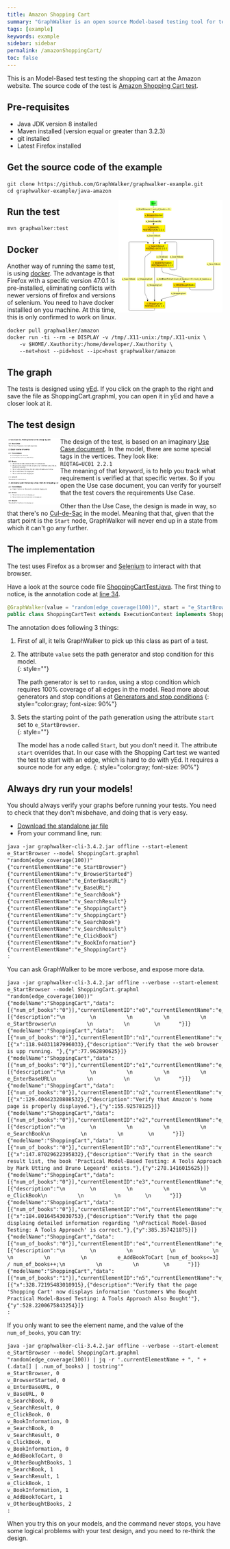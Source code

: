 ```yaml
---
title: Amazon Shopping Cart
summary: "GraphWalker is an open source Model-based testing tool for test automation. This page is an example where a test is designed using a Use Case document, and where requirement tracking is used. It's a working example."
tags: [example]
keywords: example
sidebar: sidebar
permalink: /amazonShoppingCart/
toc: false
---
```



This is an Model-Based test testing the shopping cart at the Amazon website. The source code of the test is [Amazon Shopping Cart test](https://github.com/GraphWalker/graphwalker-example/tree/master/java-amazon). 

## Pre-requisites

* Java JDK version 8 installed
* Maven installed (version equal or greater than 3.2.3)
* git installed
* Latest Firefox installed

## Get the source code of the example

```
git clone https://github.com/GraphWalker/graphwalker-example.git
cd graphwalker-example/java-amazon
```

<a download="ShoppingCart.graphml" href="/content/resources/ShoppingCart.graphml"><img src="/images/amazonShoppingCart_small.png" alt="Model" align="right"/></a>

## Run the test

```
mvn graphwalker:test
```

## Docker
Another way of running the same test, is using [docker](https://www.docker.com/). The advantage is that Firefox with a specific version 47.0.1 is pre-installed, eliminating conflicts with newer versions of firefox and versions of selenium. 
You need to have docker installled on you machine. At this time, this is only confirmed to work on linux.

```
docker pull graphwalker/amazon
docker run -ti --rm -e DISPLAY -v /tmp/.X11-unix:/tmp/.X11-unix \
    -v $HOME/.Xauthority:/home/developer/.Xauthority \
    --net=host --pid=host --ipc=host graphwalker/amazon
```

## The graph

The tests is designed using [yEd](http://www.yworks.com/en/products/yfiles/yed/). If you click on the graph to the right and save the file as ShoppingCart.graphml, you can open it in yEd and have a closer look at it.

## The test design

<a download="UC01.pdf" href="/content/resources/UC01.pdf"><img src="/images/UC01_small.png" alt="PDFl" align="left"/></a>

The design of the test, is based on an imaginary [Use Case document](/content/resources/UC01.pdf). In the model, there are some special tags in the vertices. They look like:<br>
`REQTAG=UC01 2.2.1`<br>
The meaning of that keyword, is to help you track what requirement is verified at that specific vertex. So if you open the Use case document, you can verify for yourself that the test covers the requirements Use Case.

Other than the Use Case, the design is made in way, so that there's no [Cul-de-Sac](https://en.wikipedia.org/wiki/Cul-de-sac) in the model. Meaning that that, given that the start point is the `Start` node, GraphWalker will never end up in a state from which it can't go any further.


## The implementation

The test uses Firefox as a browser and [Selenium](http://www.seleniumhq.org/) to interact with that browser.

Have a look at the source code file [ShoppingCartTest.java](https://github.com/GraphWalker/graphwalker-example/blob/fb5cebc5b3a5851a6763e113f463e66c17e93eaf/java-amazon/src/main/java/org/graphwalker/ShoppingCartTest.java). The first thing to notice, is the annotation code at [line 34](https://github.com/GraphWalker/graphwalker-example/blob/fb5cebc5b3a5851a6763e113f463e66c17e93eaf/java-amazon/src/main/java/org/graphwalker/ShoppingCartTest.java#L34).

```java
@GraphWalker(value = "random(edge_coverage(100))", start = "e_StartBrowser")
public class ShoppingCartTest extends ExecutionContext implements ShoppingCart {
```

The annotation does following 3 things:

1. First of all, it tells GraphWalker to pick up this class as part of a test.
2. The attribute `value` sets the path generator and stop condition for this model.<br>{: style=""}

   The path generator is set to `random`, using a stop condition which requires 100% coverage of all edges in the model. Read more about generators and stop conditions at [Generators and stop conditions](/generators_and_stop_conditions/)
   {: style="color:gray; font-size: 90%"}
   
3. Sets the starting point of the path generation using the attribute `start` set to `e_StartBrowser`.<br>{: style=""}

   The model has a node called `Start`, but you don't need it. The attribute `start` overrides that. In our case with the Shopping Cart test we wanted the test to start with an edge, which is hard to do with yEd. It requires a source node for any edge.
   {: style="color:gray; font-size: 90%"}

## Always dry run your models!

You should always verify your graphs before running your tests. You need to check that they don't misbehave, and doing that is very easy. 

* [Download the standalone jar file](/download/)
* From your command line, run:

```
java -jar graphwalker-cli-3.4.2.jar offline --start-element e_StartBrowser --model ShoppingCart.graphml "random(edge_coverage(100))"
{"currentElementName":"e_StartBrowser"}
{"currentElementName":"v_BrowserStarted"}
{"currentElementName":"e_EnterBaseURL"}
{"currentElementName":"v_BaseURL"}
{"currentElementName":"e_SearchBook"}
{"currentElementName":"v_SearchResult"}
{"currentElementName":"e_ShoppingCart"}
{"currentElementName":"v_ShoppingCart"}
{"currentElementName":"e_SearchBook"}
{"currentElementName":"v_SearchResult"}
{"currentElementName":"e_ClickBook"}
{"currentElementName":"v_BookInformation"}
{"currentElementName":"e_ShoppingCart"}
:
```
You can ask GraphWalker to be more verbose, and expose more data.

```
java -jar graphwalker-cli-3.4.2.jar offline --verbose --start-element e_StartBrowser --model ShoppingCart.graphml "random(edge_coverage(100))"
{"modelName":"ShoppingCart","data":[{"num_of_books":"0"}],"currentElementID":"e0","currentElementName":"e_StartBrowser","properties":[{"description":"\n        \n          \n          \n          \n          e_StartBrowser\n          \n          \n        \n      "}]}
{"modelName":"ShoppingCart","data":[{"num_of_books":"0"}],"currentElementID":"n1","currentElementName":"v_BrowserStarted","properties":[{"x":118.94031187996033},{"description":"Verify that the web browser is upp running. "},{"y":77.962890625}]}
{"modelName":"ShoppingCart","data":[{"num_of_books":"0"}],"currentElementID":"e1","currentElementName":"e_EnterBaseURL","properties":[{"description":"\n        \n          \n          \n          \n          e_EnterBaseURL\n          \n          \n        \n      "}]}
{"modelName":"ShoppingCart","data":[{"num_of_books":"0"}],"currentElementID":"n2","currentElementName":"v_BaseURL","properties":[{"x":129.40442320808532},{"description":"Verify that Amazon's home page is properly displayed."},{"y":155.92578125}]}
{"modelName":"ShoppingCart","data":[{"num_of_books":"0"}],"currentElementID":"e2","currentElementName":"e_SearchBook","properties":[{"description":"\n        \n          \n          \n          \n          e_SearchBook\n          \n          \n        \n      "}]}
{"modelName":"ShoppingCart","data":[{"num_of_books":"0"}],"currentElementID":"n3","currentElementName":"v_SearchResult","properties":[{"x":147.87029622395832},{"description":"Verify that in the search result list, the book 'Practical Model-Based Testing: A Tools Approach by Mark Utting and Bruno Legeard' exists."},{"y":278.1416015625}]}
{"modelName":"ShoppingCart","data":[{"num_of_books":"0"}],"currentElementID":"e3","currentElementName":"e_ClickBook","properties":[{"description":"\n        \n          \n          \n          \n          e_ClickBook\n          \n          \n        \n      "}]}
{"modelName":"ShoppingCart","data":[{"num_of_books":"0"}],"currentElementID":"n4","currentElementName":"v_BookInformation","properties":[{"x":184.80164543030753},{"description":"Verify that the page displaing detailed information regarding '\nPractical Model-Based Testing: A Tools Approach' is correct."},{"y":385.357421875}]}
{"modelName":"ShoppingCart","data":[{"num_of_books":"0"}],"currentElementID":"e4","currentElementName":"e_AddBookToCart","properties":[{"description":"\n        \n          \n            \n            \n          \n          \n          \n          e_AddBookToCart [num_of_books<=3] / num_of_books++;\n          \n          \n        \n      "}]}
{"modelName":"ShoppingCart","data":[{"num_of_books":"1"}],"currentElementID":"n5","currentElementName":"v_OtherBoughtBooks","properties":[{"x":328.72195483010915},{"description":"Verify that the page 'Shopping Cart' now displays information 'Customers Who Bought Practical Model-Based Testing: A Tools Approach Also Bought'"},{"y":528.2200675843254}]}
:
```

If you only want to see the element name, and the value of the `num_of_books`, you can try:

```
java -jar graphwalker-cli-3.4.2.jar offline --verbose --start-element e_StartBrowser --model ShoppingCart.graphml "random(edge_coverage(100)) | jq -r '.currentElementName + ", " + (.data[] | .num_of_books) | tostring'"
e_StartBrowser, 0
v_BrowserStarted, 0
e_EnterBaseURL, 0
v_BaseURL, 0
e_SearchBook, 0
v_SearchResult, 0
e_ClickBook, 0
v_BookInformation, 0
e_SearchBook, 0
v_SearchResult, 0
e_ClickBook, 0
v_BookInformation, 0
e_AddBookToCart, 0
v_OtherBoughtBooks, 1
e_SearchBook, 1
v_SearchResult, 1
e_ClickBook, 1
v_BookInformation, 1
e_AddBookToCart, 1
v_OtherBoughtBooks, 2
:
```


When you try this on your models, and the command never stops, you have some logical problems with your test design, and you need to re-think the design. 
